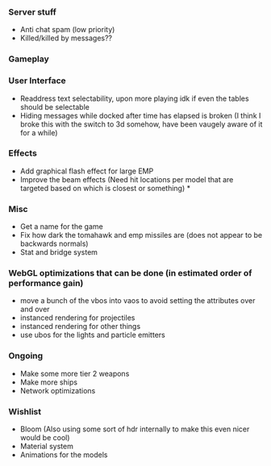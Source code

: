 ### Server stuff

- Anti chat spam (low priority)
- Killed/killed by messages??

### Gameplay

### User Interface

- Readdress text selectability, upon more playing idk if even the tables should be selectable
- Hiding messages while docked after time has elapsed is broken (I think I broke this with the switch to 3d somehow, have been vaugely aware of it for a while)

### Effects

- Add graphical flash effect for large EMP
- Improve the beam effects (Need hit locations per model that are targeted based on which is closest or something) *

### Misc

- Get a name for the game
- Fix how dark the tomahawk and emp missiles are (does not appear to be backwards normals)
- Stat and bridge system

### WebGL optimizations that can be done (in estimated order of performance gain)

- move a bunch of the vbos into vaos to avoid setting the attributes over and over
- instanced rendering for projectiles
- instanced rendering for other things
- use ubos for the lights and particle emitters

### Ongoing

- Make some more tier 2 weapons
- Make more ships
- Network optimizations

### Wishlist

- Bloom (Also using some sort of hdr internally to make this even nicer would be cool)
- Material system
- Animations for the models
